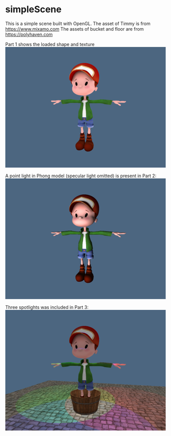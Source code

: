 # simpleScene
This is a simple scene built with OpenGL.
The asset of Timmy is from https://www.mixamo.com
The assets of bucket and floor are from https://polyhaven.com

Part 1 shows the loaded shape and texture
![image](https://github.com/wangltsss/simpleScene/blob/main/examples/timmy_tex.png)

A point light in Phong model (specular light omitted) is present in Part 2:
![image](https://github.com/wangltsss/simpleScene/blob/main/examples/timmy_point2.png) 

Three spotlights was included in Part 3:
![image](https://github.com/wangltsss/simpleScene/blob/main/examples/at_disco.png)




